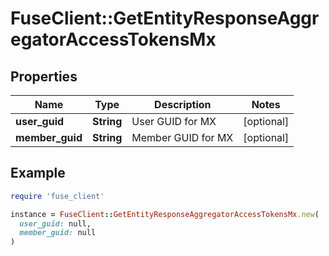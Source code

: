 # FuseClient::GetEntityResponseAggregatorAccessTokensMx

## Properties

| Name | Type | Description | Notes |
| ---- | ---- | ----------- | ----- |
| **user_guid** | **String** | User GUID for MX | [optional] |
| **member_guid** | **String** | Member GUID for MX | [optional] |

## Example

```ruby
require 'fuse_client'

instance = FuseClient::GetEntityResponseAggregatorAccessTokensMx.new(
  user_guid: null,
  member_guid: null
)
```

